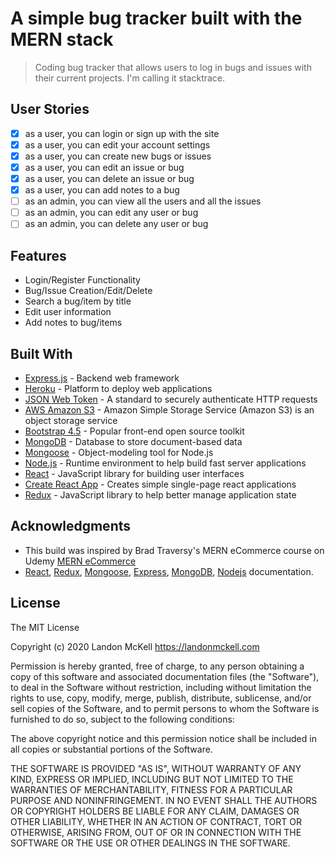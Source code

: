 # A simple bug tracker built with the MERN stack

> Coding bug tracker that allows users to log in bugs and issues with their current projects. I'm calling it stacktrace.

## User Stories

- [x] as a user, you can login or sign up with the site
- [x] as a user, you can edit your account settings
- [x] as a user, you can create new bugs or issues
- [x] as a user, you can edit an issue or bug
- [x] as a user, you can delete an issue or bug
- [x] as a user, you can add notes to a bug
- [ ] as an admin, you can view all the users and all the issues
- [ ] as an admin, you can edit any user or bug
- [ ] as an admin, you can delete any user or bug

## Features

- Login/Register Functionality
- Bug/Issue Creation/Edit/Delete
- Search a bug/item by title
- Edit user information
- Add notes to bug/items

## Built With

- [Express.js](https://expressjs.com/) - Backend web framework
- [Heroku](http://heroku.com/) - Platform to deploy web applications
- [JSON Web Token](https://jwt.io/) - A standard to securely authenticate HTTP requests
- [AWS Amazon S3](https://aws.amazon.com/s3/) - Amazon Simple Storage Service (Amazon S3) is an object storage service
- [Bootstrap 4.5](https://getbootstrap.com/docs/4.5/getting-started/introduction/) - Popular front-end open source toolkit
- [MongoDB](https://www.mongodb.com/) - Database to store document-based data
- [Mongoose](https://mongoosejs.com/) - Object-modeling tool for Node.js
- [Node.js](https://nodejs.org/en/) - Runtime environment to help build fast server applications
- [React](https://reactjs.org/) - JavaScript library for building user interfaces
- [Create React App](https://create-react-app.dev/) - Creates simple single-page react applications
- [Redux](https://redux.js.org/) - JavaScript library to help better manage application state

## Acknowledgments

- This build was inspired by Brad Traversy's MERN eCommerce course on Udemy [MERN eCommerce](https://www.udemy.com/course/mern-ecommerce/)
- [React](https://reactjs.org/docs/getting-started.html), [Redux](https://redux.js.org/introduction), [Mongoose](https://mongoosejs.com/docs/guide.html), [Express](https://expressjs.com/), [MongoDB](https://docs.atlas.mongodb.com/), [Nodejs](https://nodejs.org/en/docs/) documentation.

## License

The MIT License

Copyright (c) 2020 Landon McKell https://landonmckell.com

Permission is hereby granted, free of charge, to any person obtaining a copy
of this software and associated documentation files (the "Software"), to deal
in the Software without restriction, including without limitation the rights
to use, copy, modify, merge, publish, distribute, sublicense, and/or sell
copies of the Software, and to permit persons to whom the Software is
furnished to do so, subject to the following conditions:

The above copyright notice and this permission notice shall be included in
all copies or substantial portions of the Software.

THE SOFTWARE IS PROVIDED "AS IS", WITHOUT WARRANTY OF ANY KIND, EXPRESS OR
IMPLIED, INCLUDING BUT NOT LIMITED TO THE WARRANTIES OF MERCHANTABILITY,
FITNESS FOR A PARTICULAR PURPOSE AND NONINFRINGEMENT. IN NO EVENT SHALL THE
AUTHORS OR COPYRIGHT HOLDERS BE LIABLE FOR ANY CLAIM, DAMAGES OR OTHER
LIABILITY, WHETHER IN AN ACTION OF CONTRACT, TORT OR OTHERWISE, ARISING FROM,
OUT OF OR IN CONNECTION WITH THE SOFTWARE OR THE USE OR OTHER DEALINGS IN
THE SOFTWARE.
